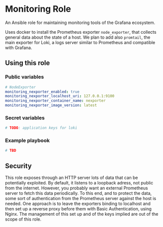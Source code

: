 # Monitoring Role

An Ansible role for maintaining monitoring tools of the Grafana ecosystem.

Uses docker to install the Prometheus exporter `node_exporter`, that collects general data about the state of a host.
We plan to add also `promtail`, the main exporter for Loki, a logs server similar to Prometheus and compatible with Grafana.

## Using this role

### Public variables

```yaml
# NodeExporter
monitoring_nexporter_enabled: true
monitoring_nexporter_localhost_uri: 127.0.0.1:9100
monitoring_nexporter_container_name: nexporter
monitoring_nexporter_image_version: latest
```

### Secret variables

```yaml
# TODO: application keys for loki
```

### Example playbook

```yaml
# TBD
```

## Security

This role exposes through an HTTP server lots of data that can be potentially exploited. By default, it listens to a loopback adress, not public from the internet. However, you probably want an external Prometheus server to fetch this data periodically. To this end, and to protect the data, some sort of authentication from the Prometheus server against the host is needed.
One approach is to leave the exporters binding to localhost and then set up a reverse proxy before them with Basic Authentication, using Nginx. The management of this set up and of the keys implied are out of the scope of this role.